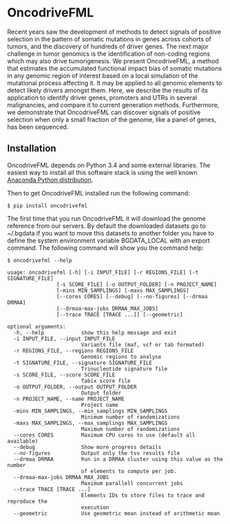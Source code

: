 # OncodriveFML #

Recent years saw the development of methods to detect signals of positive selection in the pattern of somatic mutations in genes across cohorts of tumors, and the discovery of hundreds of driver genes. The next major challenge in tumor genomics is the identification of non-coding regions which may also drive tumorigenesis. We present OncodriveFML, a method that estimates the accumulated functional impact bias of somatic mutations in any genomic region of interest based on a local simulation of the mutational process affecting it. It may be applied to all genomic elements to detect likely drivers amongst them. Here, we describe the results of its application to identify driver genes, promoters and UTRs in several malignancies, and compare it to current generation methods. Furthermore, we demonstrate that OncodriveFML can discover signals of positive selection when only a small fraction of the genome, like a panel of genes, has been sequenced.

## Installation ##

OncodriveFML depends on Python 3.4 and some external libraries. The easiest way to install all this software stack is using the well known [Anaconda Python distribution](http://continuum.io/downloads#34).

Then to get OncodriveFML installed run the following command:

	$ pip install oncodrivefml

The first time that you run OncodriveFML it will download the genome reference from our servers. By default the downloaded datasets go to ~/.bgdata if you want to move this datasets to another folder you have to define the system environment variable BGDATA_LOCAL with an export command. 
The following command will show you the command help:

	$ oncodrivefml --help

	usage: oncodrivefml [-h] [-i INPUT_FILE] [-r REGIONS_FILE] [-t SIGNATURE_FILE]
                    [-s SCORE_FILE] [-o OUTPUT_FOLDER] [-n PROJECT_NAME]
                    [-mins MIN_SAMPLINGS] [-maxs MAX_SAMPLINGS]
                    [--cores CORES] [--debug] [--no-figures] [--drmaa DRMAA]
                    [--drmaa-max-jobs DRMAA_MAX_JOBS]
                    [--trace TRACE [TRACE ...]] [--geometric]

    optional arguments:
      -h, --help            show this help message and exit
      -i INPUT_FILE, --input INPUT_FILE
                            Variants file (maf, vcf or tab formated)
      -r REGIONS_FILE, --regions REGIONS_FILE
                            Genomic regions to analyse
      -t SIGNATURE_FILE, --signature SIGNATURE_FILE
                            Trinucleotide signature file
      -s SCORE_FILE, --score SCORE_FILE
                            Tabix score file
      -o OUTPUT_FOLDER, --output OUTPUT_FOLDER
                            Output folder
      -n PROJECT_NAME, --name PROJECT_NAME
                            Project name
      -mins MIN_SAMPLINGS, --min_samplings MIN_SAMPLINGS
                            Minimum number of randomizations
      -maxs MAX_SAMPLINGS, --max_samplings MAX_SAMPLINGS
                            Maximum number of randomizations
      --cores CORES         Maximum CPU cores to use (default all available)
      --debug               Show more progress details
      --no-figures          Output only the tsv results file
      --drmaa DRMAA         Run in a DRMAA cluster using this value as the number
                            of elements to compute per job.
      --drmaa-max-jobs DRMAA_MAX_JOBS
                            Maximum parallell concurrent jobs
      --trace TRACE [TRACE ...]
                            Elements IDs to store files to trace and reproduce the
                            execution
      --geometric           Use geometric mean instead of arithmetic mean
      


